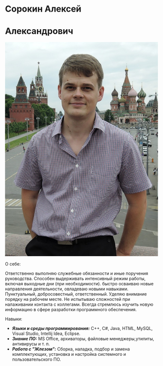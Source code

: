 # Сорокин Алексей
# Александрович

![imagePhoto](img/PTNO234554.jpg)

 О себе:

  Ответственно выполняю служебные обязанности и иные поручения руководства.
Способен выдерживать интенсивный режим работы, включая выходные дни (при необходимости).
быстро осваиваю новые направления деятельности, овладеваю новыми навыками.
Пунктуальный, добросовестный, ответственный.
Уделяю внимание порядку на рабочем месте.
Не испытываю сложностей при налаживании контакта с коллегами.
Всегда стремлюсь изучить новую информацию в сфере разработки программного обеспечения.

 Навыки:

* ***Языки и среды программирования:***  C++, C#, Java, HTML, MySQL, Visual Studio, Intellij Idea, Eclipse.
* ***Знание ПО:*** MS Office, архиваторы, файловые менеджеры,утилиты, антивирусы и т. п.
* ***Работа с "Жлезом":*** Сборка, наладка, подбор и замена комплектующих, 
установка и настройка системного и пользовательского ПО.

 
